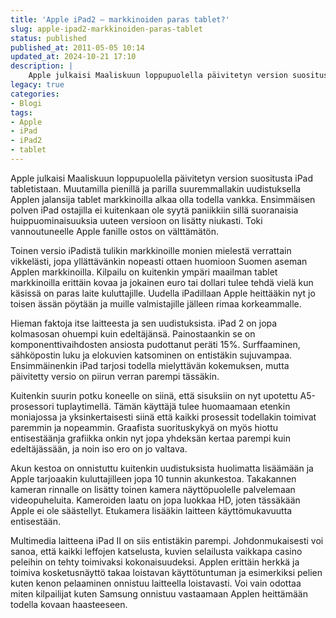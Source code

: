```yaml
---
title: 'Apple iPad2 – markkinoiden paras tablet?'
slug: apple-ipad2-markkinoiden-paras-tablet
status: published
published_at: 2011-05-05 10:14
updated_at: 2024-10-21 17:10
description: |
    Apple julkaisi Maaliskuun loppupuolella päivitetyn version suositusta iPad tabletistaan. Muutamilla pienillä ja parilla suuremmallakin uudistuksella Applen jalansija tablet markkinoilla alkaa olla todella vankka. Ensimmäisen polven iPad ostajilla ei kuitenkaan ole syytä paniikkiin sillä suoranaisia huippuominaisuuksia uuteen versioon on lisätty niukasti. Toki vannoutuneelle Apple fanille ostos on välttämätön. Toinen versio iPadistä tulikin markkinoille monien mielestä verrattain… Jatka lukemista Apple iPad2 – markkinoiden paras tablet?
legacy: true
categories:
- Blogi
tags:
- Apple
- iPad
- iPad2
- tablet
---
```


<p>Apple julkaisi Maaliskuun loppupuolella päivitetyn version suositusta iPad tabletistaan. Muutamilla pienillä ja parilla suuremmallakin uudistuksella Applen jalansija tablet markkinoilla alkaa olla todella vankka. Ensimmäisen polven iPad ostajilla ei kuitenkaan ole syytä paniikkiin sillä suoranaisia huippuominaisuuksia uuteen versioon on lisätty niukasti. Toki vannoutuneelle Apple fanille ostos on välttämätön.</p>
<p>Toinen versio iPadistä tulikin markkinoille monien mielestä verrattain vikkelästi, jopa yllättävänkin nopeasti ottaen huomioon Suomen aseman Applen markkinoilla. Kilpailu on kuitenkin ympäri maailman tablet markkinoilla erittäin kovaa ja jokainen euro tai dollari tulee tehdä vielä kun käsissä on paras laite kuluttajille. Uudella iPadillaan Apple heittääkin nyt jo toisen ässän pöytään ja muille valmistajille jälleen rimaa korkeammalle.</p>
<p>Hieman faktoja itse laitteesta ja sen uudistuksista. iPad 2 on jopa kolmasosan ohuempi kuin edeltäjänsä. Painostaankin se on komponenttivaihdosten ansiosta pudottanut peräti 15%. Surffaaminen, sähköpostin luku ja elokuvien katsominen on entistäkin sujuvampaa. Ensimmäinenkin iPad tarjosi todella mielyttävän kokemuksen, mutta päivitetty versio on piirun verran parempi tässäkin.</p>
<p>Kuitenkin suurin potku koneelle on siinä, että sisuksiin on nyt upotettu A5-prosessori tuplaytimellä. Tämän käyttäjä tulee huomaamaan etenkin moniajossa ja yksinkertaisesti siinä että kaikki prosessit todellakin toimivat paremmin ja nopeammin. Graafista suorituskykyä on myös hiottu entisestäänja grafiikka onkin nyt jopa yhdeksän kertaa parempi kuin edeltäjässään, ja noin iso ero on jo valtava.</p>
<p>Akun kestoa on onnistuttu kuitenkin uudistuksista huolimatta lisäämään ja Apple tarjoaakin kuluttajilleen jopa 10 tunnin akunkestoa. Takakannen kameran rinnalle on lisätty toinen kamera näyttöpuolelle palvelemaan videopuheluita. Kameroiden laatu on jopa luokkaa HD, joten tässäkään Apple ei ole säästellyt. Etukamera lisääkin laitteen käyttömukavuutta entisestään.</p>
<p>Multimedia laitteena iPad II on siis entistäkin parempi. Johdonmukaisesti voi sanoa, että kaikki leffojen katselusta, kuvien selailusta vaikkapa casino peleihin on tehty toimivaksi kokonaisuudeksi. Applen erittäin herkkä ja toimiva kosketusnäyttö takaa loistavan käyttötuntuman ja esimerkiksi pelien kuten kenon pelaaminen onnistuu laitteella loistavasti. Voi vain odottaa miten kilpailijat kuten Samsung onnistuu vastaamaan Applen heittämään todella kovaan haasteeseen.</p>